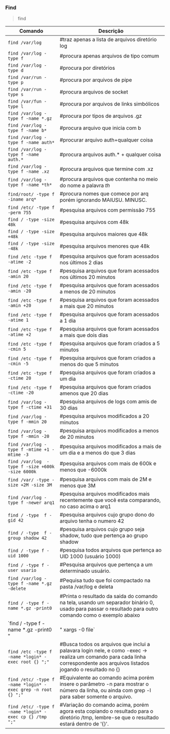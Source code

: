 <h3> Find </h3>

>find <caminho> <opcoes>

Comando | Descrição
--------|----------
`find /var/log` | #traz apenas a lista de arquivos diretório log
`find /var/log -type f`| #procura apenas arquivos de tipo comum
`find /var/log -type d`| #procura por diretórios
`find /var/run -type p`| #procura por arquivos de pipe
`find /var/run -type s`| #procura arquivos de socket 
`find /var/fun -type l`| #procura por arquivos de links simbólicos 
`find /var/log -type f -name *.gz` | #procura por tipos de arquivos .gz
`find /var/log -type f -name b*` | #procura arquivo que inicia com b
`find /var/log -type f -name auth*` | #procurar arquivo auth+qualquer coisa
`find /var/log -type f -name auth.*` | #procura arquivos auth.* + qualquer coisa
`find /var/log -type f -name .xz` | #procura arquivos que termine com .xz
`find /var/log -type f -name *th*` | #procura arquivos que contenha no meio do nome a palavra *th*
`find/root/ -type f -iname arq*` | #procura nomes que comece por arq porém ignorando MAIUSU. MINUSC.
`find /etc/ -type f -perm 755` | #pesquisa arquivos com permissão 755
`find / -type -size 48k` | #pesquisa arquivos com 48k
`find / -type -size +48k`| #pesquisa arquivos maiores que 48k
`find / -type -size -48k`| #pesquisa arquivos menores que 48k
`find /etc -type f -atime -2` | #pesquisa arquivos que foram acessados nos últimos 2 dias
`find /etc -type f -amin 20` | #pesquisa arquivos que foram acessados nos últimos 20 minutos
`find /etc -type f -amin -20` | #pesquisa arquivos que foram acessados a menos de 20 minutos
`find /etc -type f -amin +20` | #pesquisa arquivos que foram acessados a mais que 20 minutos
`find /etc -type f -atime 1` | #pesquisa arquivos que foram acessados a 1 dia
`find /etc -type f -atime +2` | #pesquisa arquivos que foram acessados a mais que dois dias 
`find /etc -type f -cmin 5` | #pesquisa arquivos que foram criados a 5 minutos
`find /etc -type f -cmin -5` | #pesquisa arquivos que foram criados a menos do que 5 minutos
`find /etc -type f -ctime 20` | #pesquisa arquivos que foram criados a um dia 
`find /etc -type f -ctime -20` | #pesquisa arquivos que foram criados amenos que 20 dias
`find /var/log -type f -ctime +31` | #pesquisa arquivos de logs com amis de 30 dias
`find /var/log -type f -mmin 20`| #pesquisa arquivos modificados a 20 minutos 
`find /var/log -type f -mmin -20` | #pesquisa arquivos modificados a menos de 20 minutos 
`find /var/log -type f -mtime +1 -mtime -3` | #pesquisa arquivos modificados a mais de um dia e a menos do que 3 dias
`find /var/log  -type f -size +600k -size 6000k ` | #pesquisa arquivos com mais de 600k e menos que -6000k
`find /var/ -type -size +2M -size 3M` | #pesquisa arquivos com mais de 2M e menos que 3M
`find /var/log -type f -newer arq1` | #pesquisa arquivos modificados mais recentemente que vocẽ esta comparando, no caso acima o arq1
`find / -type  f -gid 42` | #pesquisa arquivos cujo grupo dono do arquivo tenha o  numero 42
`find / -type  f -group shadow 42` | #pesquisa arquivos cujo grupo seja shadow, tudo que pertença ao grupo shadow
`find / -type f -uid 1000` | #pesquisa todos arquivos que pertença ao UID 1000 (usuário 1000)
`find / -type f -user usario` | #Pesquisa arquivos que pertença a um determinado usuário.
`find /var/log -type f -name *.gz -delete` | #Pequisa tudo que foi compactado na pasta /var/log e deleta 
`find / -type f -name *.gz -print0` | #Printa o resultado da saida do comando na tela, usando um separador binário 0, usado para passar o resultado para outro comando como o exemplo abaixo
`find / -type f -name *.gz -print0 "|" xargs -0 file` | #Obttém o resultado do primeiro coamdno e envia ao xargs que prepara a lista formatada., usado quando possuir um número arquivos em os comandos não irão conseguir listar.
`find /etc -type f -name *login* -exec root {} ";"` |#Busca todos os arquivos que inclui a palavara login nele, e como -exec -> realiza um comando para cada linha correspondente aos arquivos listados  jogando o resultado no {}
`find /etc/ -type f -name *login* -exec grep -n root {} ";"` | #Equivalente ao comando acima porém insere o parâmetro -n para mostrar o número da linha, ou ainda com grep -l para saber somente o arquivo.
`find /etc/ -type f -name *login* -exec cp {} /tmp ";"` | #Variação do comando acima, porém agora esta copiando o resultado para o diretório /tmp, lembre-se que o resultado estará dentro de '{}'.










 